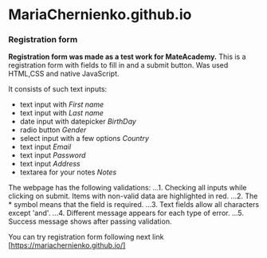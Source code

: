 # MariaChernienko.github.io
### Registration form

**Registration form was made as a test work for MateAcademy.**
This is a registration form with fields to fill in and a submit button. Was used HTML,CSS and native JavaScript. 

It consists of such text inputs:

- text input with *First name* 
- text input with *Last name*
- date input with datepicker *BirthDay*
- radio button *Gender*
- select input with a few options *Country*
- text input *Email*
- text input *Password*
- text input *Address*
- textarea for your notes *Notes*

The webpage has the following validations:
...1.  Checking all inputs while clicking on submit. Items with non-valid data are highlighted in red.
...2. The * symbol means that the field is required.
...3. Text fields allow all characters except 'and'.
...4. Different message appears for each type of error.
...5. Success message shows after passing validation.

You can try registration form following next link [https://mariachernienko.github.io/]  
